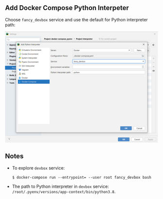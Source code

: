## Add Docker Compose Python Interpeter

Choose `fancy_devbox` service and use the default for Python interpreter path:

![](add-python-interpreter.png)

## Notes
* To explore `devbox` service:
  ```
  $ docker-compose run --entrypoint= --user root fancy_devbox bash
  ```

* The path to Python interpreter in `devbox` service: `/root/.pyenv/versions/app-context/bin/python3.8`.